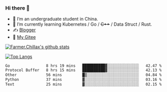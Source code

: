 ### Hi there 👋

- 🔭 I’m an undergraduate student in China.
- 🌱 I’m currently learning Kubernetes / Go / ~~C++~~ / Data Struct / Rust.
- ✍️ [Blogger](https://blog.farmer233.top)
- 🤔 [My Gitee](https://gitee.com/Farmer-chong)


[![Farmer.Chillax's github stats](https://github-readme-stats.vercel.app/api?username=FarmerChillax)](https://github.com/anuraghazra/github-readme-stats)

[![Top Langs](https://github-readme-stats.vercel.app/api/top-langs/?username=FarmerChillax&layout=compact&hide=html,css,javascript)](https://github.com/anuraghazra/github-readme-stats)

<p>
  <a href="https://wakatime.com/@Farmer">
        <!--START_SECTION:waka-->

```txt
Go                8 hrs 19 mins   ██████████▓░░░░░░░░░░░░░░   42.47 %
Protocol Buffer   8 hrs 15 mins   ██████████▓░░░░░░░░░░░░░░   42.13 %
Other             56 mins         █▒░░░░░░░░░░░░░░░░░░░░░░░   04.84 %
Python            37 mins         ▓░░░░░░░░░░░░░░░░░░░░░░░░   03.16 %
Text              25 mins         ▓░░░░░░░░░░░░░░░░░░░░░░░░   02.15 %
```

<!--END_SECTION:waka-->
  </a>
</p>

<!--
**Farmer-chong/Farmer-chong** is a ✨ _special_ ✨ repository because its `README.md` (this file) appears on your GitHub profile.

Here are some ideas to get you started:

- 🔭 I’m currently working on ...
- 🌱 I’m currently learning ...
- 👯 I’m looking to collaborate on ...
- 🤔 I’m looking for help with ...
- 💬 Ask me about ...
- 📫 How to reach me: ...
- 😄 Pronouns: ...
- ⚡ Fun fact: ...
-->
